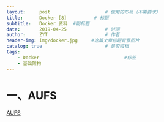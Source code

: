 ```yaml
---
layout:     post                    # 使用的布局（不需要改）
title:      Docker [8]          # 标题 
subtitle:   Docker 资料  #副标题
date:       2019-04-25              # 时间
author:     ZYT                     # 作者
header-img: img/docker.jpg     #这篇文章标题背景图片
catalog: true                       # 是否归档
tags:
    - Docker                               #标签
    - 基础架构
---
```


# 一、AUFS

[AUFS](https://cizixs.com/2017/09/13/docker-aufs-storage-driver/)

